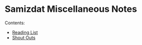 Samizdat Miscellaneous Notes
============================

Contents:

* [Reading List](reading-list.md)
* [Shout Outs](shout-outs.md)
